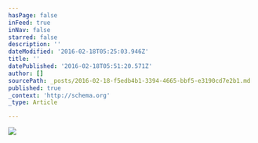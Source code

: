 ```yaml
---
hasPage: false
inFeed: true
inNav: false
starred: false
description: ''
dateModified: '2016-02-18T05:25:03.946Z'
title: ''
datePublished: '2016-02-18T05:51:20.571Z'
author: []
sourcePath: _posts/2016-02-18-f5edb4b1-3394-4665-bbf5-e3190cd7e2b1.md
published: true
_context: 'http://schema.org'
_type: Article

---
```

![](https://the-grid-user-content.s3-us-west-2.amazonaws.com/9fdcb999-95f1-4ce1-bd79-8a5eb7b6dfc6.jpg)